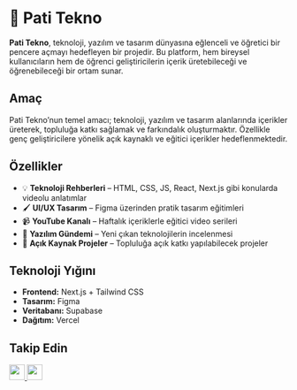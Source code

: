 # 🐾 Pati Tekno

**Pati Tekno**, teknoloji, yazılım ve tasarım dünyasına eğlenceli ve öğretici bir pencere açmayı hedefleyen bir projedir. Bu platform, hem bireysel kullanıcıların hem de öğrenci geliştiricilerin içerik üretebileceği ve öğrenebileceği bir ortam sunar.

## Amaç

Pati Tekno’nun temel amacı; teknoloji, yazılım ve tasarım alanlarında içerikler üreterek, topluluğa katkı sağlamak ve farkındalık oluşturmaktır. Özellikle genç geliştiricilere yönelik açık kaynaklı ve eğitici içerikler hedeflenmektedir.

## Özellikler

- 💡 **Teknoloji Rehberleri** – HTML, CSS, JS, React, Next.js gibi konularda videolu anlatımlar
- 🖌️ **UI/UX Tasarım** – Figma üzerinden pratik tasarım eğitimleri
- 📹 **YouTube Kanalı** – Haftalık içeriklerle eğitici video serileri
- 🧠 **Yazılım Gündemi** – Yeni çıkan teknolojilerin incelenmesi
- 🐙 **Açık Kaynak Projeler** – Topluluğa açık katkı yapılabilecek projeler

## Teknoloji Yığını

- **Frontend:** Next.js + Tailwind CSS  
- **Tasarım:** Figma  
- **Veritabanı:** Supabase  
- **Dağıtım:** Vercel  


## Takip Edin

<div align="left">
  <a href="https://www.instagram.com/patitekno" target="_blank">
    <img src="https://img.shields.io/static/v1?message=Instagram&logo=instagram&label=&color=E4405F&logoColor=white&labelColor=&style=for-the-badge" height="28" />
  </a>
  <a href="https://youtube.com/patitekno" target="_blank">
    <img src="https://img.shields.io/static/v1?message=YouTube&logo=youtube&label=&color=FF0000&logoColor=white&labelColor=&style=for-the-badge" height="28" />
  </a>
</div>